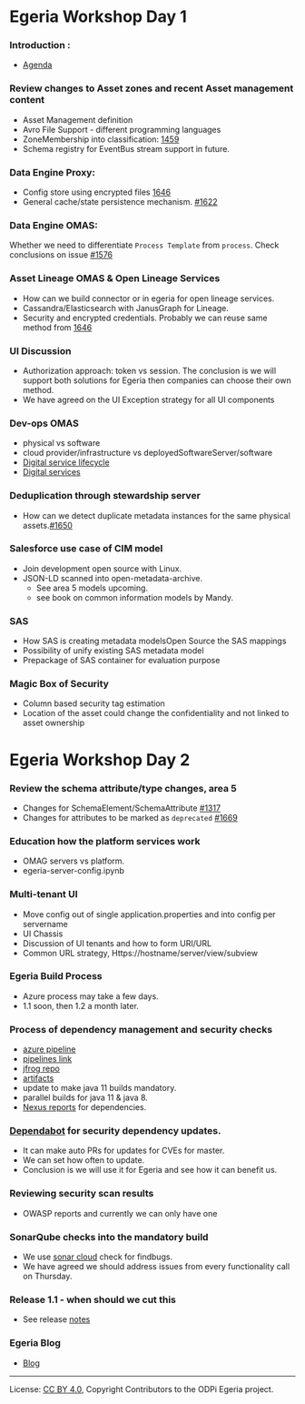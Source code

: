 <!-- SPDX-License-Identifier: CC-BY-4.0 -->
<!-- Copyright Contributors to the ODPi Egeria project. -->
# Egeria Workshop Day 1
### Introduction :
 - [Agenda](https://github.com/tcnt/egeria/wiki/Egeria-Meeting-1st,-2nd-October-2019-@-Huizen,-Netherlands)

### Review changes to Asset zones and recent Asset management content
- Asset Management definition
- Avro File Support - different programming languages
- ZoneMembership into classification: [1459](https://github.com/tcnt/egeria/issues/1459)
- Schema registry for EventBus stream support in future.
### Data Engine Proxy: 
- Config store using encrypted files [1646](https://github.com/tcnt/egeria/issues/1646)
- General cache/state persistence mechanism. [\#1622](https://github.com/tcnt/egeria/issues/1622) 
### Data Engine OMAS: 
Whether we need to differentiate `Process Template` from `process`. Check conclusions on issue [\#1576](https://github.com/tcnt/egeria/issues/1576)
### Asset Lineage OMAS & Open Lineage Services
- How can we build connector or in egeria for open lineage services.
- Cassandra/Elasticsearch with JanusGraph for Lineage.
- Security and encrypted credentials. Probably we can reuse same method from [1646](https://github.com/tcnt/egeria/issues/1646)
### UI Discussion
- Authorization approach: token vs session. The conclusion is we will support both solutions for Egeria then companies can choose their own method.
- We have agreed on the UI Exception strategy for all UI components
### Dev-ops OMAS
- physical vs software
- cloud provider/infrastructure vs deployedSoftwareServer/software
- [Digital service lifecycle](https://github.com/odpi/data-governance/tree/master/docs/data-privacy-pack#digital-service-lifecycle)
- [Digital services](https://github.com/odpi/data-governance/tree/master/docs/digital-services)
### Deduplication through stewardship server 
- How can we detect duplicate metadata instances for the same physical assets.[\#1650](https://github.com/tcnt/egeria/issues/1650)
### Salesforce use case of CIM model
- Join development open source with Linux.
- JSON-LD scanned into open-metadata-archive.
   - See area 5 models upcoming.
   - see book on common information models by Mandy.
### SAS
- How SAS is creating metadata modelsOpen Source the SAS mappings
- Possibility of unify existing SAS metadata model 
- Prepackage of SAS container for evaluation purpose
### Magic Box of Security
- Column based security tag estimation
- Location of the asset could change the confidentiality and not linked to asset ownership

# Egeria Workshop Day 2
### Review the schema attribute/type changes, area 5
- Changes for SchemaElement/SchemaAttribute [\#1317](https://github.com/tcnt/egeria/issues/1317)
- Changes for attributes to be marked as `deprecated` [\#1669](https://github.com/tcnt/egeria/issues/1669)
### Education how the platform services work
- OMAG servers vs platform. 
- egeria-server-config.ipynb
### Multi-tenant UI
- Move config out of single application.properties and into config per servername
- UI Chassis
- Discussion of UI tenants and how to form URI/URL
- Common URL strategy, Https://hostname/server/view/subview
### Egeria Build Process
- Azure process may take a few days.
- 1.1 soon, then 1.2 a month later.
### Process of dependency management and security checks
- [azure pipeline](http://dev.azure.com/odpi/egeria)
- [pipelines link](https://dev.azure.com/odpi/egeria/_build)
- [jfrog repo](https://odpi.jfrog.io/odpi/egeria-snapshot/)
- [artifacts](https://odpi.jfrog.io/odpi/egeria-snapshot/org/odpi/egeria/)
- update to make java 11 builds mandatory.
- parallel builds for java 11 & java 8.
- [Nexus reports](https://nexus-iq.wl.linuxfoundation.org/assets/index.html#/applicationReport/odpi-egeria/7bc6f8a496d3444ea78a044d9ee1629d/policy)
    for dependencies.
### [Dependabot](https://dependabot.com/) for security dependency updates.
- It can make auto PRs for updates for CVEs for master.
- We can set how often to update.
- Conclusion is we will use it for Egeria and see how it can benefit us. 
### Reviewing security scan results
- OWASP reports and currently we can only have one 
### SonarQube checks into the mandatory build
- We use [sonar cloud](https://sonarcloud.io/dashboard?id=odpi_egeria) check for findbugs.
- We have agreed we should address issues from every functionality call on Thursday.
### Release 1.1 - when should we cut this
- See release [notes](https://egeria.odpi.org/release-notes/) 
### Egeria Blog
- [Blog](https://www.odpi.org/category/blog/egeria)



----
License: [CC BY 4.0](https://creativecommons.org/licenses/by/4.0/),
Copyright Contributors to the ODPi Egeria project.
